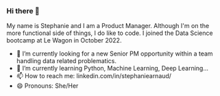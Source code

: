 ### Hi there 👋

My name is Stephanie and I am a Product Manager. Although I'm on the more functional side of things, I do like to code. I joined the Data Science bootcamp at Le Wagon in October 2022.

<!--
**stephaniearnaud/stephaniearnaud** is a ✨ _special_ ✨ repository because its `README.md` (this file) appears on your GitHub profile.

Here are some ideas to get you started:
- 👯 I’m looking to collaborate on ...
- 🤔 I’m looking for help with ...
- 💬 Ask me about ...
- ⚡ Fun fact: ...
-->
- 🔭 I’m currently looking for a new Senior PM opportunity within a team handling data related problematics.
- 🌱 I’m currently learning Python, Machine Learning, Deep Learning...
- 📫 How to reach me: linkedin.com/in/stephaniearnaud/
- 😄 Pronouns: She/Her

